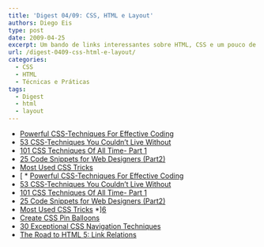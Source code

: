 ```yaml
---
title: 'Digest 04/09: CSS, HTML e Layout'
authors: Diego Eis
type: post
date: 2009-04-25
excerpt: Um bando de links interessantes sobre HTML, CSS e um pouco de layout.
url: /digest-0409-css-html-e-layout/
categories:
  - CSS
  - HTML
  - Técnicas e Práticas
tags:
  - Digest
  - html
  - layout
---
```

  * [Powerful CSS-Techniques For Effective Coding][1]
  * [53 CSS-Techniques You Couldn’t Live Without][2]
  * [101 CSS Techniques Of All Time- Part 1][3]
  * [25 Code Snippets for Web Designers (Part2)][4]
  * [Most Used CSS Tricks][5]
  *  [  * [Powerful CSS-Techniques For Effective Coding][1]
  * [53 CSS-Techniques You Couldn’t Live Without][2]
  * [101 CSS Techniques Of All Time- Part 1][3]
  * [25 Code Snippets for Web Designers (Part2)][4]
  * [Most Used CSS Tricks][5]
  *][6] 
  * [Create CSS Pin Balloons][7]
  * [30 Exceptional CSS Navigation Techniques][8]
  * [The Road to HTML 5: Link Relations][9]

 [1]: https://www.smashingmagazine.com/2008/02/21/powerful-css-techniques-for-effective-coding/
 [2]: https://www.smashingmagazine.com/2007/01/19/53-css-techniques-you-couldnt-live-without/
 [3]: https://www.noupe.com/design/101-css-techniques-of-all-time-part-1.html
 [4]: https://tutorialblog.org/25-code-snippets-for-web-designers-part2/
 [5]: https://stylizedweb.com/2008/03/12/most-used-css-tricks/
 [6]: https://abduzeedo.com/web-design-footers
 [7]: https://www.jankoatwarpspeed.com/post/2009/04/19/Create-CSS-pin-balloons-with-ease.aspx
 [8]: https://sixrevisions.com/css/30-exceptional-css-navigation-techniques/
 [9]: https://blog.whatwg.org/the-road-to-html-5-link-relations